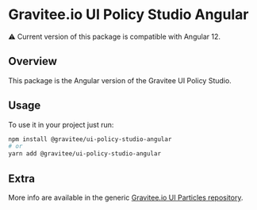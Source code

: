 # Gravitee.io UI Policy Studio Angular

⚠️ Current version of this package is compatible with Angular 12.

## Overview

This package is the Angular version of the Gravitee UI Policy Studio.

## Usage

To use it in your project just run:

```bash
npm install @gravitee/ui-policy-studio-angular
# or
yarn add @gravitee/ui-policy-studio-angular
```

## Extra

More info are available in the generic [Gravitee.io UI Particles repository](https://github.com/gravitee-io/gravitee-ui-particles).
